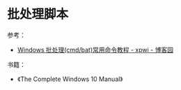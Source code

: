 # 批处理脚本

参考：

* [Windows 批处理(cmd/bat)常用命令教程 - xpwi - 博客园](https://www.cnblogs.com/xpwi/p/9626959.html)

书籍：

* 《The Complete Windows 10 Manual》